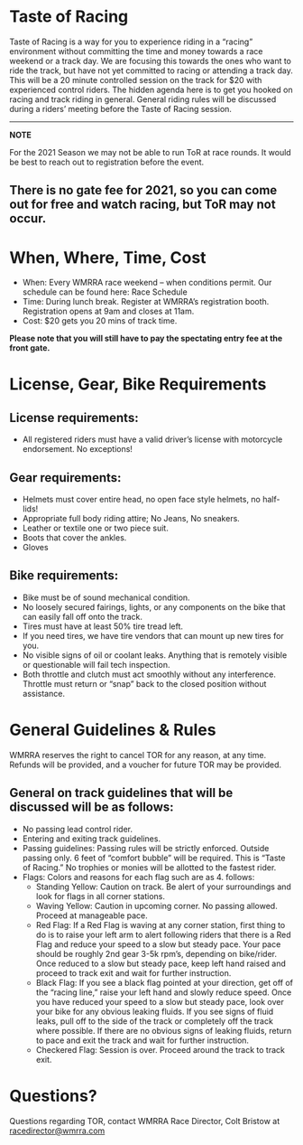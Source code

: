 # Taste of Racing
Taste of Racing is a way for you to experience riding in a “racing” environment without committing the time and money towards a race weekend or a track day. We are focusing this towards the ones who want to ride the track, but have not yet committed to racing or attending a track day. This will be a 20 minute controlled session on the track for $20 with experienced control riders. The hidden agenda here is to get you hooked on racing and track riding in general. General riding rules will be discussed during a riders’ meeting before the Taste of Racing session.

---
**NOTE**

For the 2021 Season we may not be able to run ToR at race rounds. It would be best to reach out to registration before the event.

There is no gate fee for 2021, so you can come out for free and watch racing, but ToR may not occur.
---

# When, Where, Time, Cost
- When: Every WMRRA race weekend – when conditions permit.
Our schedule can be found here: Race Schedule
- Time: During lunch break.
Register at WMRRA’s registration booth.
Registration opens at 9am and closes at 11am.
- Cost: $20 gets you 20 mins of track time.

**Please note that you will still have to pay the spectating entry fee at the front gate.**

# License, Gear, Bike Requirements
## License requirements:

- All registered riders must have a valid driver’s license with motorcycle endorsement. No exceptions!

## Gear requirements:

- Helmets must cover entire head, no open face style helmets, no half-lids!
- Appropriate full body riding attire; No Jeans, No sneakers.
- Leather or textile one or two piece suit.
- Boots that cover the ankles.
- Gloves

## Bike requirements:

- Bike must be of sound mechanical condition.
- No loosely secured fairings, lights, or any components on the bike that can easily fall off onto the track.
- Tires must have at least 50% tire tread left.
- If you need tires, we have tire vendors that can mount up new tires for you.
- No visible signs of oil or coolant leaks. Anything that is remotely visible or questionable will fail tech inspection.
- Both throttle and clutch must act smoothly without any interference. Throttle must return or “snap” back to the closed position without assistance.

# General Guidelines & Rules
WMRRA reserves the right to cancel TOR for any reason, at any time. Refunds will be provided, and a voucher for future TOR may be provided.

## General on track guidelines that will be discussed will be as follows:

- No passing lead control rider.
- Entering and exiting track guidelines.
- Passing guidelines: Passing rules will be strictly enforced. Outside passing only. 6 feet of “comfort bubble” will be required. This is “Taste of Racing.” No trophies or monies will be allotted to the fastest rider.
-  Flags: Colors and reasons for each flag such are as 4. follows:
    - Standing Yellow: Caution on track. Be alert of your surroundings and look for flags in all corner stations.
    - Waving Yellow: Caution in upcoming corner. No passing allowed. Proceed at manageable pace.
    - Red Flag: If a Red Flag is waving at any corner station, first thing to do is to raise your left arm to alert following riders that there is a Red Flag and reduce your speed to a slow but steady pace. Your pace should be roughly 2nd gear 3-5k rpm’s, depending on bike/rider. Once reduced to a slow but steady pace, keep left hand raised and proceed to track exit and wait for further instruction.
    - Black Flag: If you see a black flag pointed at your direction, get off of the “racing line,” raise your left hand and slowly reduce speed. Once you have reduced your speed to a slow but steady pace, look over your bike for any obvious leaking fluids. If you see signs of fluid leaks, pull off to the side of the track or completely off the track where possible. If there are no obvious signs of leaking fluids, return to pace and exit the track and wait for further instruction.
    - Checkered Flag: Session is over. Proceed around the track to track exit.

# Questions?
Questions regarding TOR, contact WMRRA Race Director, Colt Bristow at racedirector@wmrra.com
